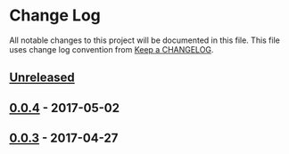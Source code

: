 # Change Log
All notable changes to this project will be documented in this file.
This file uses change log convention from [Keep a CHANGELOG](http://keepachangelog.com).

## [Unreleased]

## [0.0.4] - 2017-05-02

## [0.0.3] - 2017-04-27

[Unreleased]: https://github.com/dgnest/ansible-role-asterisk/compare/0.0.4...HEAD
[0.0.4]: https://github.com/dgnest/ansible-role-asterisk/compare/0.0.3...0.0.4
[0.0.3]: https://github.com/dgnest/ansible-role-asterisk/compare/0.0.2...0.0.3
[0.0.2]: https://github.com/dgnest/ansible-role-asterisk/compare/0.0.1...0.0.2
[0.0.1]: https://github.com/dgnest/ansible-role-asterisk/compare/0.0.0...0.0.1

[CHANGELOG.md]: CHANGELOG.md
[CONTRIBUTING.md]: CONTRIBUTING.md
[LICENCE]: LICENCE
[README.md]: README.md
